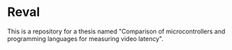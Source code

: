 # Reval

This is a repository for a thesis named "Comparison of microcontrollers and programming languages for measuring video latency".
